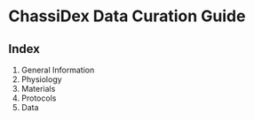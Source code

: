 # ChassiDex Data Curation Guide

## Index
1. General Information
2. Physiology
3. Materials
4. Protocols
5. Data
